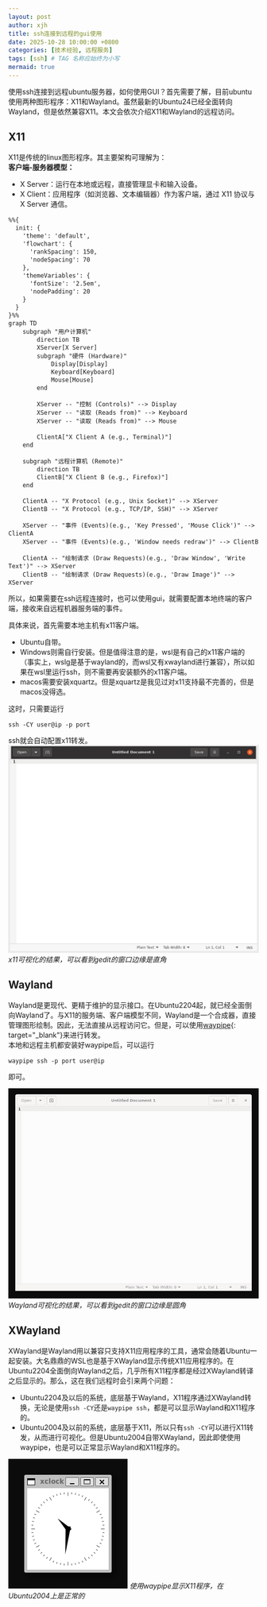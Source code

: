 ```yaml
---
layout: post
author: xjh
title: ssh连接到远程的gui使用
date: 2025-10-28 10:00:00 +0800
categories: [技术经验, 远程服务]
tags: [ssh] # TAG 名称应始终为小写
mermaid: true
---
```


使用ssh连接到远程ubuntu服务器，如何使用GUI？首先需要了解，目前ubuntu使用两种图形程序：X11和Wayland。虽然最新的Ubuntu24已经全面转向Wayland，但是依然兼容X11。本文会依次介绍X11和Wayland的远程访问。

## X11
X11是传统的linux图形程序。其主要架构可理解为：  
**客户端-服务器模型：**
* X Server：运行在本地或远程，直接管理显卡和输入设备。
* X Client：应用程序（如浏览器、文本编辑器）作为客户端，通过 X11 协议与 X Server 通信。

```mermaid
%%{
  init: {
    'theme': 'default',
    'flowchart': {
      'rankSpacing': 150,
      'nodeSpacing': 70
    },
    'themeVariables': {
      'fontSize': '2.5em',
      'nodePadding': 20
    }
  }
}%%
graph TD
    subgraph "用户计算机"
        direction TB
        XServer[X Server]
        subgraph "硬件 (Hardware)"
            Display[Display]
            Keyboard[Keyboard]
            Mouse[Mouse]
        end
        
        XServer -- "控制 (Controls)" --> Display
        XServer -- "读取 (Reads from)" --> Keyboard
        XServer -- "读取 (Reads from)" --> Mouse
        
        ClientA["X Client A (e.g., Terminal)"]
    end

    subgraph "远程计算机 (Remote)"
        direction TB
        ClientB["X Client B (e.g., Firefox)"]
    end

    ClientA -- "X Protocol (e.g., Unix Socket)" --> XServer
    ClientB -- "X Protocol (e.g., TCP/IP, SSH)" --> XServer
    
    XServer -- "事件 (Events)(e.g., 'Key Pressed', 'Mouse Click')" --> ClientA
    XServer -- "事件 (Events)(e.g., 'Window needs redraw')" --> ClientB

    ClientA -- "绘制请求 (Draw Requests)(e.g., 'Draw Window', 'Write Text')" --> XServer
    ClientB -- "绘制请求 (Draw Requests)(e.g., 'Draw Image')" --> XServer
```

所以，如果需要在ssh远程连接时，也可以使用gui，就需要配置本地终端的客户端，接收来自远程机器服务端的事件。

具体来说，首先需要本地主机有x11客户端。
* Ubuntu自带。
* Windows则需自行安装。但是值得注意的是，wsl是有自己的x11客户端的（事实上，wslg是基于wayland的，而wsl又有xwayland进行兼容），所以如果在wsl里运行ssh，则不需要再安装额外的x11客户端。
* macos需要安装xquartz。但是xquartz是我见过对x11支持最不完善的，但是macos没得选。

这时，只需要运行
```shell
ssh -CY user@ip -p port
```
ssh就会自动配置x11转发。
![alt text](assets/img/ssh_gui/x11.png)
_x11可视化的结果，可以看到gedit的窗口边缘是直角_

## Wayland
Wayland是更现代、更精于维护的显示接口。在Ubuntu2204起，就已经全面倒向Wayland了。与X11的服务端、客户端模型不同，Wayland是一个合成器，直接管理图形绘制。因此，无法直接从远程访问它。但是，可以使用[waypipe](https://gitlab.freedesktop.org/mstoeckl/waypipe/){: target="_blank"}来进行转发。  
本地和远程主机都安装好waypipe后，可以运行
```shell
waypipe ssh -p port user@ip 
```
即可。

![alt text](assets/img/ssh_gui/wayland.png)
_Wayland可视化的结果，可以看到gedit的窗口边缘是圆角_

## XWayland
XWayland是Wayland用以兼容只支持X11应用程序的工具，通常会随着Ubuntu一起安装。大名鼎鼎的WSL也是基于XWayland显示传统X11应用程序的。在Ubuntu2204全面倒向Wayland之后，几乎所有X11程序都是经过XWayland转译之后显示的。那么，这在我们远程时会引来两个问题：
* Ubuntu2204及以后的系统，底层基于Wayland，X11程序通过XWayland转换，无论是使用`ssh -CY`还是`waypipe ssh`，都是可以显示Wayland和X11程序的。
* Ubuntu2004及以前的系统，底层基于X11，所以只有`ssh -CY`可以进行X11转发，从而进行可视化。但是Ubuntu2004自带XWayland，因此即使使用waypipe，也是可以正常显示Wayland和X11程序的。

![alt text](assets/img/ssh_gui/xwayland.png)
_使用waypipe显示X11程序，在Ubuntu2004上是正常的_